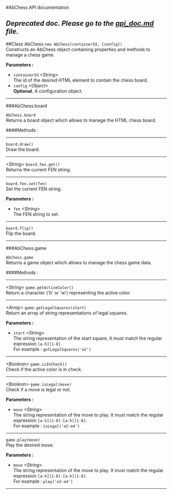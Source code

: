 #AbChess API documentation

## _Deprecated doc. Please go to the [api_doc.md](https://github.com/Nimzozo/ab-chess/blob/master/js/abChess-0.1/api_doc.md) file._

##Class AbChess
<code>new AbChess(containerId, [config])</code>
<br>Constructs an AbChess object containing properties and methods to manage a chess game.

**Parameters :**
* <code>containerId</code> *\<String\>*
<br>The id of the desired HTML element to contain the chess board.
* <code>config</code> *\<Object\>*
<br>**Optional.** A configuration object.

<hr>
###AbChess.board

<code>AbChess.board</code>
<br>Returns a board object which allows to manage the HTML chess board.

####Methods :
<hr>

<code>board.draw()</code>
<br>Draw the board.
<hr>

*\<String\>* <code>board.fen.get()</code>
<br>Returns the current FEN string.
<hr>

<code>board.fen.set(fen)</code>
<br>Set the current FEN string.

**Parameters :**
* <code>fen</code> *\<String\>*
<br>The FEN string to set.

<hr>

<code>board.flip()</code>
<br>Flip the board.
<hr>

###AbChess.game

<code>AbChess.game</code>
<br>Returns a game object which allows to manage the chess game data.

####Methods :
<hr>

*\<String\>* <code>game.getActiveColor()</code>
<br>Return a character ('b' or 'w') representing the active color.

<hr>

*\<Array\>* <code>game.getLegalSquares(start)</code>
<br>Return an array of string representations of legal squares.

**Parameters :**
* <code>start</code> *\<String\>*
<br>The string representation of the start square. It must match the regular expression <code>[a-h][1-8]</code>.
<br>For example : <code>getLegalSquares('e2')</code>

<hr>

*\<Boolean\>* <code>game.isInCheck()</code>
<br>Check if the active color is in check.

<hr>

*\<Boolean\>* <code>game.isLegal(move)</code>
<br>Check if a move is legal or not.

**Parameters :**
* <code>move</code> *\<String\>*
<br>The string representation of the move to play. It must match the regular expression <code>[a-h][1-8]-[a-h][1-8]</code>.
<br>For example : <code>isLegal('e2-e4')</code>

<hr>

<code>game.play(move)</code>
<br>Play the desired move.

**Parameters :**
* <code>move</code> *\<String\>*
<br>The string representation of the move to play. It must match the regular expression <code>[a-h][1-8]-[a-h][1-8]</code>.
<br>For example : <code>play('e2-e4')</code>

<hr>
